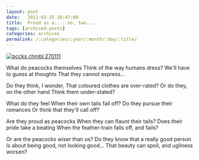 ```yaml
---
layout: post
date:	2011-03-25 10:47:00
title:  Proud as a.....no, two....
tags: [archived-posts]
categories: archives
permalink: /:categories/:year/:month/:day/:title/
---
```

<a href="http://s1142.photobucket.com/albums/n602/Deepapctrsglr/?action=view&amp;current=IMG_1871-1.jpg" target="_blank"><img src="http://i1142.photobucket.com/albums/n602/Deepapctrsglr/IMG_1871-1.jpg" border="0" alt="pccks chmbl 270111"></a>


What do peacocks themselves
Think of the way humans dress?
We'll have to guess at thoughts
That they cannot express...

Do they think, I wonder,
That coloured clothes are over-rated?
Or do they, on the other hand
Think them under-stated?

What do they feel
When their own tails fall off?
Do they pursue their romances
Or think that they'll call off?

Are they proud as peacocks
When they can flaunt their tails?
Does their pride take a beating
When the feather-train falls off, and fails?

Or are the peacocks wiser than us?
Do they know that a really good person
Is about being good, not looking good...
That beauty can spoil, and ugliness worsen?
